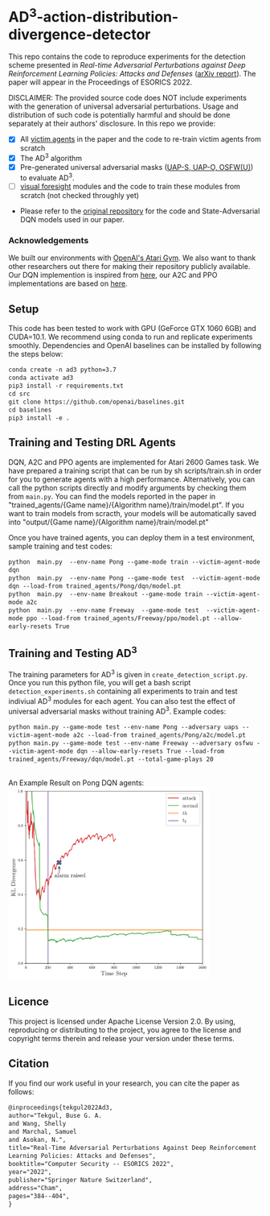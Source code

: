 # AD<sup>3</sup>-action-distribution-divergence-detector

This repo contains the code to reproduce experiments for the detection scheme presented in *Real-time Adversarial Perturbations against Deep Reinforcement Learning Policies: Attacks and Defenses* ([arXiv report](https://arxiv.org/abs/2106.08746)). The paper will appear in the Proceedings of ESORICS 2022.

DISCLAIMER: The provided source code does NOT include experiments with the generation of universal adversarial perturbations. Usage and distribution of such code is potentially harmful and should be done separately at their authors' disclosure. In this repo we provide:

- [x] All [victim agents](https://github.com/ssg-research/ad3-action-distribution-divergence-detector/tree/main/src/trained_agents) in the paper and the code to re-train victim agents from scratch
- [x] The AD<sup>3</sup> algorithm 
- [x] Pre-generated universal adversarial masks ([UAP-S, UAP-O, OSFW(U)](https://github.com/ssg-research/ad3-action-distribution-divergence-detector/tree/main/src/universal_noise_masks)) to evaluate AD<sup>3</sup>.
- [ ] [visual foresight](https://arxiv.org/abs/1702.02284) modules and the code to train these modules from scratch (not checked throughly yet)
* Please refer to the [original repository](https://github.com/chenhongge/SA_DQN) for the code and State-Adversarial DQN models used in our paper. 

### Acknowledgements
We built our environments with [OpenAI's Atari Gym](https://github.com/gsurma/atari). We also want to thank other researchers out there for making their repository publicly available. Our DQN implemention is inspired from [here](https://github.com/williamd4112/RL-Adventure), our A2C and PPO implementations are based on [here](https://github.com/ikostrikov/pytorch-a2c-ppo-acktr-gail). 

## Setup
This code has been tested to work with GPU (GeForce GTX 1060 6GB) and CUDA=10.1. We recommend using conda to run and replicate experiments smoothly. Dependencies and OpenAI baselines can be installed by following the steps below:
```
conda create -n ad3 python=3.7
conda activate ad3
pip3 install -r requirements.txt
cd src
git clone https://github.com/openai/baselines.git
cd baselines
pip3 install -e .
```
## Training and Testing DRL Agents
DQN, A2C and PPO agents are implemented for Atari 2600 Games task. We have prepared a training script that can be run by sh scripts/train.sh in order for you to generate agents with a high performance. Alternatively, you can call the python scripts directly and modify arguments by checking them from `main.py`. You can find the models reported in the paper in "trained_agents/{Game name}/{Algorithm name}/train/model.pt". If you want to train models from scracth, your models will be automatically saved into "output/{Game name}/{Algorithm name}/train/model.pt"<br/>

Once you have trained agents, you can deploy them in a test environment, sample training and test codes:
```
python  main.py  --env-name Pong --game-mode train --victim-agent-mode dqn
python  main.py  --env-name Pong --game-mode test  --victim-agent-mode dqn --load-from trained_agents/Pong/dqn/model.pt 
python  main.py  --env-name Breakout --game-mode train --victim-agent-mode a2c 
python  main.py  --env-name Freeway  --game-mode test  --victim-agent-mode ppo --load-from trained_agents/Freeway/ppo/model.pt --allow-early-resets True
```

## Training and Testing AD<sup>3</sup>
The training parameters for AD<sup>3</sup> is given in `create_detection_script.py`. Once you run this python file, you will get a bash script `detection_experiments.sh` containing all experiments to train and test indiviual AD<sup>3</sup> modules for each agent. You can also test the effect of universal adversarial masks without training AD<sup>3</sup>. Example codes:   

```
python main.py --game-mode test --env-name Pong --adversary uaps --victim-agent-mode a2c --load-from trained_agents/Pong/a2c/model.pt 
python main.py --game-mode test --env-name Freeway --adversary osfwu --victim-agent-mode dqn --allow-early-resets True --load-from trained_agents/Freeway/dqn/model.pt --total-game-plays 20
```

<br />An Example Result on Pong DQN agents:<br />
<img src="images/Pong_plot.png" width="400">

## Licence
This project is licensed under Apache License Version 2.0. By using, reproducing or distributing to the project, you agree to the license and copyright terms therein and release your version under these terms.

## Citation
If you find our work useful in your research, you can cite the paper as follows:
```
@inproceedings{tekgul2022Ad3,
author="Tekgul, Buse G. A.
and Wang, Shelly
and Marchal, Samuel
and Asokan, N.",
title="Real-Time Adversarial Perturbations Against Deep Reinforcement Learning Policies: Attacks and Defenses",
booktitle="Computer Security -- ESORICS 2022",
year="2022",
publisher="Springer Nature Switzerland",
address="Cham",
pages="384--404",
}
```

